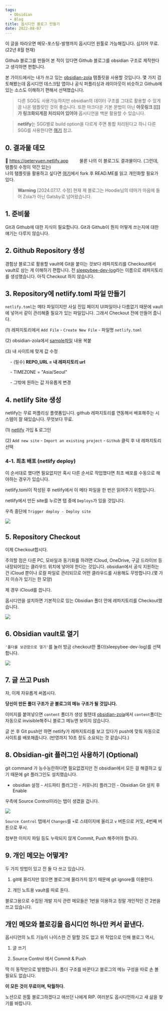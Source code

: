 ```yaml
---
tags:
  - Obsidian
  - Blog
title: 옵시디언 블로그 만들기
date: 2022-08-07
---
```



이 글을 따라오면 메모-포스팅-발행까지 옵시디언 원툴로 가능해집니다.
심지어 무료.(22년 8월 현재)

Github 블로그를 만들어 본 적이 있다면 Github 블로그를 obsidian 구조로 제작한다고 생각하면 편합니다.

본 가이드에서는 내가 쓰고 있는 [obsidian-zola](https://github.com/ppeetteerrs/obsidian-zola) 탬플릿을 사용할 것입니다. 몇 가지 검토해봤는데 옵시디언 데스크탑 앱이나 공식 퍼플리싱과 레이아웃이 비슷하고 Github에 있는 소스도 이해하기 편해서 선택했습니다.

> 다른 SGG도 사용가능하지만 obsidian의 데이터 구조를 그대로 활용할 수 있게끔 나온 탬플릿인 것이 좋습니다. 또한 마크다운 기본 문법이 아닌 **아웃링크 \[\[\]\]가 링크화되게끔 처리되어 있어야** 옵시디언을 백분 활용할 수 있습니다.

> **netlify**는 SGG별로 build option을 다르게 주면 통합 처리된다고 하니 다른 SGG를 사용한다면 [여기](https://docs.netlify.com/integrations/frameworks/?_ga=2.155139773.421626894.1662357885-538442470.1660614030) 참고.

## 0. 결과물 데모

🔗 https://peteryuen.netlify.app
        
물론 나의 이 블로그도 결과물이다. (그런데, 탬플릿 수정이 약간 있는)  
나의 탬플릿을 활용하고 싶다면 [여기](https://github.com/sleepybee-dev/obsidian-zola-bee)에서 fork 후 READ.ME를 읽고 개인화할 필요가 있다.

>**Warning**
>\[2024.07.17. 수정\] 현재 제 블로그는 Hoodie님의 테마가 마음에 들어 Zola가 아닌 Gatsby로 넘어왔습니다.
  

## 1. 준비물

Git과 Github에 대한 지식이 필요합니다.
Git과 Github이 뭔지 어떻게 쓰는지에 대한 얘기는 다루지 않습니다.

## 2. Github Repository 생성

경험상 블로그로 활용할 vault에 Git을 붙이는 것보다 레파지토리를 Checkout에서 vault로 삼는 게 이해하기 편합니다.
전 [sleepybee-dev-log](https://github.com/sleepybee-dev/sleepybee-dev-log)라는 이름으로 레파지토리를 생성했습니다.
아직 Checkout 하지 않습니다.

## 3. Repository에 netlify.toml 파일 만들기

`netlify.toml`는 메타 파일이지만 사실 진입 페이지 UI파일이나 다름없기 때문에 vault에 넣어서 같이 관리해줄 필요가 있는 파일입니다. 그래서 Checkout 전에 만들어 줍니다.

(1) 레파지토리에서 `Add File` - `Create New File` - 파일명 `netlify.toml`

(2) obsidian-zola에서 [sample파일](https://github.com/ppeetteerrs/obsidian-zola/blob/main/netlify.example.toml) 내용 복붙

(3) 내 사이트에 맞게 값 수정

    - (필수) **REPO_URL = 내 레파지토리 url**

    - TIMEZONE = "Asia/Seoul"

    - 그밖에 원하는 값 자유롭게 변경

## 4. netlify Site 생성

netlify는 무료 퍼플리싱 플랫폼입니다.
github 레파지토리를 연동해서 배포해주는 시스템이 잘 돼있습니다.
무엇보다 무료.

(1) [netlify](https://www.netlify.com) 가입 & 로그인

(2) `Add new site` - `Import an existing project` - `Github` 클릭 후 내 레파지토리 선택


### 4-1. 최초 배포 (netlify deploy)

이 순서대로 했다면 필요없지만 혹시 다른 순서로 작업했다면 최초 배포를 수동으로 해야하는 경우가 있습니다.

netlify.toml이 작성된 후 netlify에서 이 메타 파일을 한 번은 읽어주기 위함입니다.

netlify에서 만든 site를 누르면 탭 중에 `Deploys`가 있을 것입니다.

우측 중단에 `Trigger deploy - Deploy site`

![](blogguide4.png)

## 5. Repository Checkout

이제 Checkout합시다.

주의할 점은 다른 PC, 모바일과 동기화를 하려면 iCloud, OneDrive, 구글 드라이브 등 내장되어있는 클라우드 위치에 넣어야 한다는 것입니다. obsidian에서 공식 지원하는 건 iCloud 뿐이나 로컬 파일로 관리되므로 어떤 클라우드를 사용해도 무방합니다.(몇 가지 이슈가 있기는 한 모양)

제 경우 iCloud를 씁니다.

옵시디언을 설치하면 기본적으로 있는 Obsidian 폴더 안에 레파지토리를 Checkout했습니다.
  

![](blogguide2.png)


## 6. Obsidian vault로 열기

`'폴더를 보관함으로 열기'`를 눌러 방금 checkout한 폴더(sleepybee-dev-log)를 선택합니다.

![](blogguide3.png)

  
## 7. 글 쓰고 Push

자, 이제 자유롭게 써봅시다.

**당신이 만든 폴더 구조가 곧 블로그의 메뉴 구조가 될 것입니다.**

이미지를 붙여넣으면 `content` 폴더가 생성 될텐데 [obsidian-zola](https://github.com/ppeetteerrs/obsidian-zola)에서 `content`폴더는 자동으로 invisible해주니 블로그 메뉴엔 보이지 않습니다.

글 쓴 후 Git push만 하면 netlify가 레파지토리를 보고 있다가 push에 맞춰 자동으로 사이트를 배포해줍니다. (반영까지 10초 정도 소요되는 것 같습니다.)
  

## 8. Obsidian-git 플러그인 사용하기 (Optional)

git command 가 능수능란하다면 필요없겠지만 전 obsidian에서 모든 걸 해결하고 싶기 때문에 git 플러그인도 설치했습니다.

- obsidian 설정 - 서드파티 플러그인 - 커뮤니티 플러그인 - Obsidian Git 설치 후 Enable

우측에 Source Control이라는 탭이 생겼을 겁니다.


![](blogguide5.png)

`Source Control` 탭에서 `Changes`를 `+`로 스테이지에 올리고 `v` 버튼으로 커밋, 4번째 버튼으로 푸시.

첨부한 이미지 파일 등도 누락되지 않게 Commit, Push 해주어야 합니다.

  

## 9. 개인 메모는 어떻게?

두 가지 방법이 있고 전 둘 다 쓰고 있습니다.

1. git에 올리지만 않으면 블로그에 올라가지 않기 때문에 git ignore를 이용한다.

2. 개인 노트용 vault를 따로 둔다.

  

블로그용으로 수집된 개발 지식 관련 메모들은 1번을 이용하고 정말 개인적인 건 2번을 쓰고 있습니다.



## 개인 메모와 블로깅을 옵시디언 하나만 켜서 끝낸다.


옵시디언의 노트 기능이 나이스한 건 말할 것도 없고 위 작업으로 인해 블로그 역시,

1. 글 쓰기

2. Source Control 에서 Commit & Push


딱 이 동작만으로 발행합니다.
폴더 구조를 바꾼다고 블로그의 메뉴 구성을 따로 손 볼 필요도 없습니다.

**이 모든 것이 무료이며, 탁월하다.**

노션으로 원툴 블로그하겠다고 애쓰던 나에게 RIP.
여러분도 옵시디언하시고 새 삶을 찾기를 바랍니다.